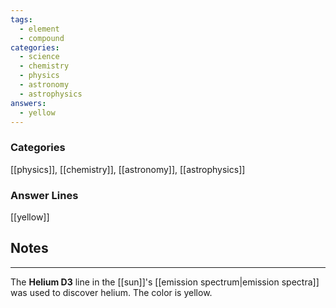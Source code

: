 ```yaml
---
tags:
  - element
  - compound
categories:
  - science
  - chemistry
  - physics
  - astronomy
  - astrophysics
answers:
  - yellow
---
```

### Categories
[[physics]], [[chemistry]], [[astronomy]], [[astrophysics]]
### Answer Lines
[[yellow]]
## Notes

---
The **Helium D3** line in the [[sun]]'s [[emission spectrum|emission spectra]] was used to discover helium. The color is yellow.
